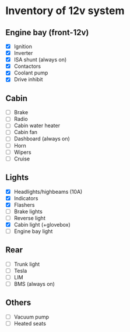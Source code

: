 # Inventory of 12v system

## Engine bay (front-12v)
- [x] Ignition
- [x] Inverter
- [x] ISA shunt (always on)
- [x] Contactors
- [x] Coolant pump
- [x] Drive inhibit

## Cabin
- [ ] Brake
- [ ] Radio
- [ ] Cabin water heater
- [ ] Cabin fan
- [ ] Dashboard (always on)
- [ ] Horn
- [ ] Wipers
- [ ] Cruise

## Lights
- [x] Headlights/highbeams (10A)
- [x] Indicators
- [x] Flashers
- [ ] Brake lights
- [ ] Reverse light
- [x] Cabin light (+glovebox)
- [ ] Engine bay light

## Rear
- [ ] Trunk light
- [ ] Tesla
- [ ] LIM
- [ ] BMS (always on)

## Others
- [ ] Vacuum pump
- [ ] Heated seats